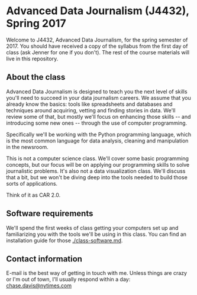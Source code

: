 # Advanced Data Journalism (J4432), Spring 2017

Welcome to J4432, Advanced Data Journalism, for the spring semester of 2017. You should have received a copy of the syllabus from the first day of class (ask Jenner for one if you don't). The rest of the course materials will live in this repository.

## About the class

Advanced Data Journalism is designed to teach you the next level of skills you'll need to succeed in your data journalism careers. We assume that you already know the basics: tools like spreadsheets and databases and techniques around acquiring, vetting and finding stories in data. We'll review some of that, but mostly we'll focus on enhancing those skills -- and introducing some new ones -- through the use of computer programming.

Specifically we'll be working with the Python programming language, which is the most common language for data analysis, cleaning and manipulation in the newsroom.

This is not a computer science class. We'll cover some basic programming concepts, but our focus will be on applying our programming skills to solve journalistic problems. It's also not a data visualization class. We'll discuss that a bit, but we won't be diving deep into the tools needed to build those sorts of applications.

Think of it as CAR 2.0.

## Software requirements

We'll spend the first weeks of class getting your computers set up and familiarizing you with the tools we'll be using in this class. You can find an installation guide for those [./class-software.md](here).

## Contact information

E-mail is the best way of getting in touch with me. Unless things are crazy or I'm out of town, I'll usually respond within a day: chase.davis@nytimes.com
